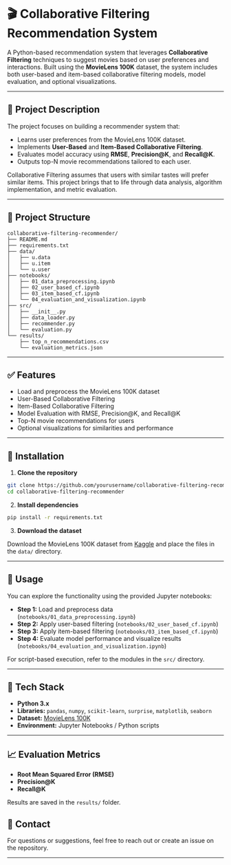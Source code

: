 # 🎬 Collaborative Filtering Recommendation System

A Python-based recommendation system that leverages **Collaborative Filtering** techniques to suggest movies based on user preferences and interactions. Built using the **MovieLens 100K** dataset, the system includes both user-based and item-based collaborative filtering models, model evaluation, and optional visualizations.

---

## 📝 Project Description

The project focuses on building a recommender system that:

- Learns user preferences from the MovieLens 100K dataset.
- Implements **User-Based** and **Item-Based Collaborative Filtering**.
- Evaluates model accuracy using **RMSE**, **Precision@K**, and **Recall@K**.
- Outputs top-N movie recommendations tailored to each user.

Collaborative Filtering assumes that users with similar tastes will prefer similar items. This project brings that to life through data analysis, algorithm implementation, and metric evaluation.

---

## 📂 Project Structure

```
collaborative-filtering-recommender/
├── README.md
├── requirements.txt
├── data/
│   ├── u.data
│   ├── u.item
│   └── u.user
├── notebooks/
│   ├── 01_data_preprocessing.ipynb
│   ├── 02_user_based_cf.ipynb
│   ├── 03_item_based_cf.ipynb
│   └── 04_evaluation_and_visualization.ipynb
├── src/
│   ├── __init__.py
│   ├── data_loader.py
│   ├── recommender.py
│   └── evaluation.py
└── results/
    ├── top_n_recommendations.csv
    └── evaluation_metrics.json
```

---

## ✅ Features

- Load and preprocess the MovieLens 100K dataset
- User-Based Collaborative Filtering
- Item-Based Collaborative Filtering
- Model Evaluation with RMSE, Precision@K, and Recall@K
- Top-N movie recommendations for users
- Optional visualizations for similarities and performance

---

## 🚀 Installation

1. **Clone the repository**

```bash
git clone https://github.com/yourusername/collaborative-filtering-recommender.git
cd collaborative-filtering-recommender
```

2. **Install dependencies**

```bash
pip install -r requirements.txt
```

3. **Download the dataset**

Download the MovieLens 100K dataset from [Kaggle](https://www.kaggle.com/datasets/prajitdatta/movielens-100k-dataset) and place the files in the `data/` directory.

---

## 🧪 Usage

You can explore the functionality using the provided Jupyter notebooks:

- **Step 1:** Load and preprocess data (`notebooks/01_data_preprocessing.ipynb`)
- **Step 2:** Apply user-based filtering (`notebooks/02_user_based_cf.ipynb`)
- **Step 3:** Apply item-based filtering (`notebooks/03_item_based_cf.ipynb`)
- **Step 4:** Evaluate model performance and visualize results (`notebooks/04_evaluation_and_visualization.ipynb`)

For script-based execution, refer to the modules in the `src/` directory.

---

## 🧰 Tech Stack

- **Python 3.x**
- **Libraries:** `pandas`, `numpy`, `scikit-learn`, `surprise`, `matplotlib`, `seaborn`
- **Dataset:** [MovieLens 100K](https://www.kaggle.com/datasets/prajitdatta/movielens-100k-dataset)
- **Environment:** Jupyter Notebooks / Python scripts

---

## 📈 Evaluation Metrics

- **Root Mean Squared Error (RMSE)**
- **Precision@K**
- **Recall@K**

Results are saved in the `results/` folder.



## 📧 Contact

For questions or suggestions, feel free to reach out or create an issue on the repository.

---

